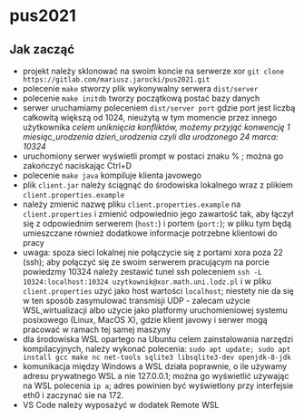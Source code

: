 # pus2021

## Jak zacząć

* projekt należy sklonować na swoim koncie na serwerze xor `git clone https://gitlab.com/mariusz.jarocki/pus2021.git`
* polecenie `make` stworzy plik wykonywalny serwera `dist/server`
* polecenie `make initdb` tworzy początkową postać bazy danych
* serwer uruchamiamy poleceniem `dist/server port` gdzie port jest liczbą całkowitą większą od 1024, nieużytą w tym momencie przez innego użytkownika *celem uniknięcia konfliktów, możemy przyjąć konwencję 1 miesiąc_urodzenia dzień_urodzenia czyli dla urodzonego 24 marca: 10324*
* uruchomiony serwer wyświetli prompt w postaci znaku % ; można go zakończyć naciskając Ctrl+D
* polecenie `make java` kompiluje klienta javowego
* plik `client.jar` należy ściągnąć do środowiska lokalnego wraz z plikiem `client.properties.example`
* należy zmienić nazwę pliku `client.properties.example` na `client.properties` i zmienić odpowiednio jego zawartość tak, aby łączył się z odpowiednim serwerem (`host:`) i portem (`port:`); w pliku tym będą umieszczane również dodatkowe informacje potrzebne klientowi do pracy
* uwaga: spoza sieci lokalnej nie połączycie się z portami xora poza 22 (ssh); aby połączyć się ze swoim serwerem pracującym na porcie powiedzmy 10324 należy zestawić tunel ssh poleceniem `ssh -L 10324:localhost:10324 uzytkownik@xor.math.uni.lodz.pl` i w pliku `client.properties` użyć jako host wartości `localhost`; niestety nie da się w ten sposób zasymulować transmisji UDP - zalecam użycie WSL,wirtualizacji albo użycie jako platformy uruchomieniowej systemu posixowego (Linux, MacOS X), gdzie klient javowy i serwer mogą pracować w ramach tej samej maszyny
* dla środowiska WSL opartego na Ubuntu celem zainstalowania narzędzi kompilacyjnych, należy wykonać polecenia: `sudo apt update; sudo apt install gcc make nc net-tools sqlite3 libsqlite3-dev openjdk-8-jdk`
* komunikacja między Windows a WSL działa poprawnie, o ile używamy adresu prywatnego WSL a nie 127.0.0.1; można go wyświetlić używając na WSL polecenia `ip a`; adres powinien być wyświetlony przy interfejsie eth0 i zaczynać sie na 172.
* VS Code należy wyposażyć w dodatek Remote WSL